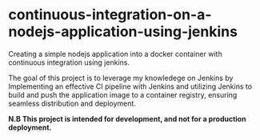 # continuous-integration-on-a-nodejs-application-using-jenkins
Creating a simple nodejs application into a docker container with continuous integration using jenkins.
<p> The goal of this project is to leverage my knowledege on Jenkins by Implementing an effective CI pipeline with Jenkins and utilizing Jenkins to build and push the application image to a container registry, ensuring seamless distribution and deployment.</p>
<b> N.B This project is intended for development, and not for a production deployment.</b>

